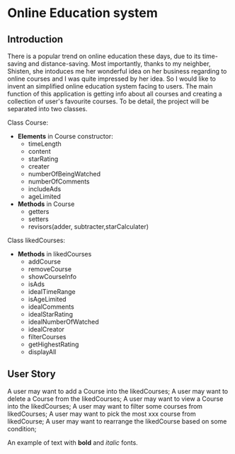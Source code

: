 # Online Education system
## Introduction
There is a popular trend on online education these days, due to its time-saving and distance-saving. Most importantly, thanks to my neighber, Shisten, she intoduces me her wonderful idea on her business regarding to online courses and I was quite impressed by her idea. So I would like to invent an simplified online education system facing to users. The main function of this application is getting info about all courses and creating a collection of user's favourite courses. To be detail, the project will be separated into two classes.

Class Course:
- **Elements** in Course constructor: 
    - timeLength
    - content
    - starRating
    - creater
    - numberOfBeingWatched
    - numberOfComments
    - includeAds
    - ageLimited
- **Methods** in Course 
    - getters
    - setters
    - revisors(adder, subtracter,starCalculater)


Class likedCourses:
- **Methods** in likedCourses
    - addCourse
    - removeCourse
    - showCourseInfo
    - isAds
    - idealTimeRange
    - isAgeLimited
    - idealComments
    - idealStarRating
    - idealNumberOfWatched
    - idealCreator
    - filterCourses
    - getHighestRating
    - displayAll

## User Story
A user may want to add a Course into the likedCourses;
A user may want to delete a Course from the likedCourses;
A user may want to view a Course into the likedCourses;
A user may want to filter some courses from likedCourses;
A user may want to pick the most xxx course from likedCourse;
A user may want to rearrange the likedCourse based on some condition;



An example of text with **bold** and *italic* fonts.  